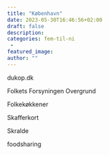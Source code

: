 ```yaml
---
title: "København"
date: 2023-05-30T16:46:56+02:00
draft: false
description:
categories: fem-til-ni
 -
featured_image:
author: ""
---
```


dukop.dk

Folkets
Forsyningen
Overgrund

Folkekøkkener

Skafferkort

Skralde

foodsharing 
